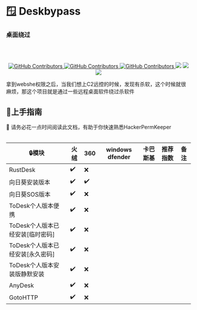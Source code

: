  # :window:	Deskbypass
 ### 桌面绕过
<br/><br/>
  <p align="center">
    <a href="https://www.one-fox.cn/">
      <img alt="GitHub Contributors" src="https://img.shields.io/badge/%E5%AE%89%E5%85%A8%E5%9B%A2%E9%98%9F-One--fox-pink" />
    </a>
    <a href="https://taoyuan.cool/">
      <img alt="GitHub Contributors" src="https://img.shields.io/badge/%E5%8D%9A%E5%AE%A2-taoyuan.cool-blue" />
    </a>
    <a href="https://taoyuan.cool/">
      <img alt="GitHub Contributors" src="https://img.shields.io/badge/%E4%BD%9C%E8%80%85-%E5%BC%B1%E9%B8%A1-red" />
    </a>
    <img src="https://img.shields.io/badge/WeChat-vivo50KFCKFC-black">
    <img src="https://badgen.net/github/stars/RuoJi6/Deskbypass/?icon=github&color=black">
    <img src="https://badgen.net/github/issues/RuoJi6/Deskbypass">
    <a href="https://flowus.cn/share/3505271f-a987-4fb1-9623-efe58dcc77ec">
    </a>
</p>

拿到webshe权限之后，当我们想上C2远控的时候，发现有杀软，这个时候就很麻烦，那这个项目就是通过一些远程桌面软件绕过杀软件

## 🚀上手指南

📢 请务必花一点时间阅读此文档，有助于你快速熟悉HackerPermKeeper
<br/><br/>

| :lock:模块                       | 火绒 | 360  | windows dfender | 卡巴斯基 | 推荐指数 | 备注 |
| -------------------------------- | ---- | ---- | --------------- | -------- | -------- | ---- |
| RustDesk                         |  :heavy_check_mark:    |   :x:    |                 |          |          |      |
| 向日葵安装版本                   |   :heavy_check_mark:   |  :heavy_check_mark:    |                 |          |          |      |
| 向日葵SOS版本                    |  :heavy_check_mark:    |   :x:    |                 |          |          |      |
| ToDesk个人版本便携               |  :heavy_check_mark:    |   :x:    |                 |          |          |      |
| ToDesk个人版本已经安装[临时密码] |   :heavy_check_mark:   |    :x:   |                 |          |          |      |
| ToDesk个人版本已经安装[永久密码] |   :heavy_check_mark:   |   :x:    |                 |          |          |      |
| ToDesk个人版本安装版静默安装     |   :heavy_check_mark:   |  :x:     |                 |          |          |      |
| AnyDesk                          |    :heavy_check_mark:  |   :x:    |                 |          |          |      |
| GotoHTTP                         |   :heavy_check_mark:   |  :x:     |                 |          |          |      |

